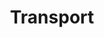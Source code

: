 ---
title: "Transport"
metaTitle : "School bus GPS | School bus tracker | School transport services - myly"
keywords : "school bus, transport software, transportation solutions, school transport services, school bus tracker, school bus gps, bus route planning software"
description : "Now see real-time location of school buses on Web and mobile app. Child safety is a school's top-most responsibility, myly helps you with complete GPS solution."
typeOfPage: "metaData"
series: "metaData"
draft: false
---